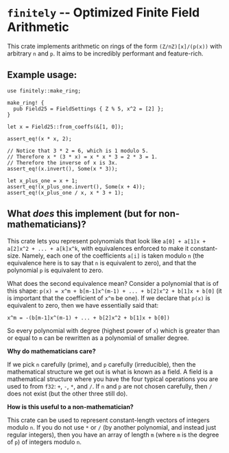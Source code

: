 # `finitely` -- Optimized Finite Field Arithmetic

This crate implements arithmetic on rings of the form `(Z/nZ)[x]/(p(x))` with arbitrary `n` and `p`. It aims to be incredibly performant and feature-rich. 

## Example usage:
```
use finitely::make_ring;

make_ring! {
  pub Field25 = FieldSettings { Z % 5, x^2 = [2] };
}

let x = Field25::from_coeffs(&[1, 0]);

assert_eq!(x * x, 2);

// Notice that 3 * 2 = 6, which is 1 modulo 5.
// Therefore x * (3 * x) = x * x * 3 = 2 * 3 = 1.
// Therefore the inverse of x is 3x.
assert_eq!(x.invert(), Some(x * 3));

let x_plus_one = x + 1;
assert_eq!(x_plus_one.invert(), Some(x + 4));
assert_eq!(x_plus_one / x, x * 3 + 1);
```

## What _does_ this implement (but for non-mathematicians)?
This crate lets you represent polynomials that look like `a[0] + a[1]x + a[2]x^2 + ... + a[k]x^k`, with equivalences enforced to make it constant-size. Namely, each one of the coefficients `a[i]` is taken modulo `n` (the equivalence here is to say that `n` is equivalent to zero), and that the polynomial `p` is equivalent to zero. 

What does the second equivalence mean? Consider a polynomial that is of this shape: `p(x) = x^m + b[m-1]x^(m-1) + ... + b[2]x^2 + b[1]x + b[0]` (it is important that the coefficient of `x^m` be one). If we declare that `p(x)` is equivalent to zero, then we have essentially said that:
```
x^m = -(b[m-1]x^(m-1) + ... + b[2]x^2 + b[1]x + b[0])
```
So every polynomial with degree (highest power of `x`) which is greater than or equal to `m` can be rewritten as a polynomial of smaller degree. 

**Why do mathematicians care?**

If we pick `n` carefully (prime), and `p` carefully (irreducible), then the mathematical structure we get out is what is known as a field. A field is a mathematical structure where you have the four typical operations you are used to from `f32`: `+`, `-`, `*`, and `/`. If `n` and `p` are not chosen carefully, then `/` does not exist (but the other three still do). 

**How is this useful to a non-mathematician?**

This crate can be used to represent constant-length vectors of integers modulo `n`. If you do not use `*` or `/` (by another polynomial, and instead just regular integers), then you have an array of length `m` (where `m` is the degree of `p`) of integers modulo `n`.

